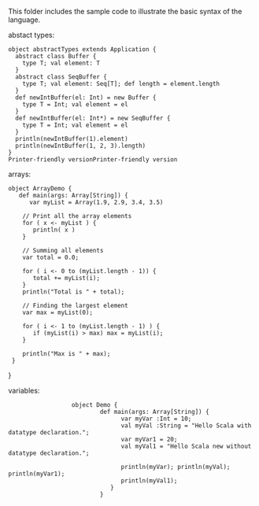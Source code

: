 This folder includes the sample code to illustrate
the basic syntax of the language.

abstact types:

    object abstractTypes extends Application {
      abstract class Buffer {
        type T; val element: T
      }
      abstract class SeqBuffer {
        type T; val element: Seq[T]; def length = element.length
      }
      def newIntBuffer(el: Int) = new Buffer {
        type T = Int; val element = el
      }
      def newIntBuffer(el: Int*) = new SeqBuffer {
        type T = Int; val element = el
      }
      println(newIntBuffer(1).element)
      println(newIntBuffer(1, 2, 3).length)
    }
    Printer-friendly versionPrinter-friendly version

arrays:

    object ArrayDemo {
       def main(args: Array[String]) {
          var myList = Array(1.9, 2.9, 3.4, 3.5)

        // Print all the array elements
        for ( x <- myList ) {
           println( x )
        }

        // Summing all elements
        var total = 0.0;

        for ( i <- 0 to (myList.length - 1)) {
           total += myList(i);
        }
        println("Total is " + total);

        // Finding the largest element
        var max = myList(0);

        for ( i <- 1 to (myList.length - 1) ) {
           if (myList(i) > max) max = myList(i);
        }

        println("Max is " + max);
     }
  }
  
  variables:
  
                      object Demo {
                              def main(args: Array[String]) {
                                    var myVar :Int = 10;
                                    val myVal :String = "Hello Scala with datatype declaration.";
                                    var myVar1 = 20;
                                    val myVal1 = "Hello Scala new without datatype declaration.";

                                    println(myVar); println(myVal); println(myVar1); 
                                    println(myVal1);
                                 }
                              }

